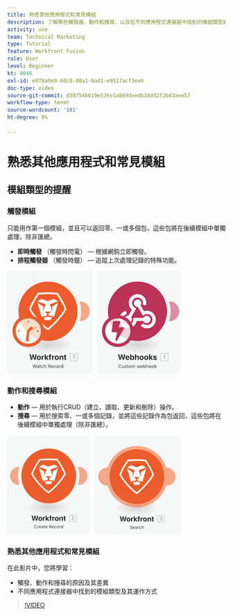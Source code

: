 ```yaml
---
title: 熟悉其他應用程式和常見模組
description: 了解哪些觸發器、動作和搜尋，以及在不同應用程式連接器中找到的模組類型如何在 [!DNL Adobe Workfront Fusion].
activity: use
team: Technical Marketing
type: Tutorial
feature: Workfront Fusion
role: User
level: Beginner
kt: 9046
exl-id: e078a9e9-69c8-40a1-9ad1-e9517acf3ee6
doc-type: video
source-git-commit: d39754b619e526e1a869deedb38dd2f2b43aee57
workflow-type: tm+mt
source-wordcount: '181'
ht-degree: 0%

---
```


# 熟悉其他應用程式和常見模組

## 模組類型的提醒

### 觸發模組

只能用作第一個模組，並且可以返回零、一或多個包，這些包將在後續模組中單獨處理，除非匯總。

* **即時觸發** （觸發時閃電） — 根據網鈎立即觸發。
* **排程觸發器** （觸發時鐘） — 追蹤上次處理記錄的特殊功能。

![觸發模組的影像](assets/beyond-basic-modules-1.png)

### 動作和搜尋模組

* **動作**  — 用於執行CRUD（建立、讀取、更新和刪除）操作。
* **搜尋**  — 用於搜索零、一或多個記錄，並將這些記錄作為包返回，這些包將在後續模組中單獨處理（除非匯總）。

![動作和搜尋模組的影像](assets/beyond-basic-modules-2.png)

### 熟悉其他應用程式和常見模組

在此影片中，您將學習：

* 觸發、動作和搜尋的原因及其差異
* 不同應用程式連接器中找到的模組類型及其運作方式

>[!VIDEO](https://video.tv.adobe.com/v/335287/?quality=12)
